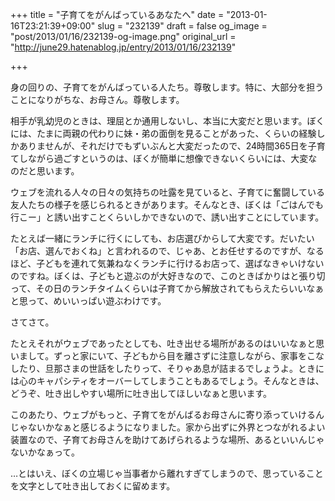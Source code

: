 +++
title = "子育てをがんばっているあなたへ"
date = "2013-01-16T23:21:39+09:00"
slug = "232139"
draft = false
og_image = "post/2013/01/16/232139-og-image.png"
original_url = "http://june29.hatenablog.jp/entry/2013/01/16/232139"

+++

<p>身の回りの、子育てをがんばっている人たち。尊敬します。特に、大部分を担うことになりがちな、お母さん。尊敬します。</p>
<p>相手が乳幼児のときは、理屈とか通用しないし、本当に大変だと思います。ぼくには、たまに両親の代わりに妹・弟の面倒を見ることがあった、くらいの経験しかありませんが、それだけでもずいぶんと大変だったので、24時間365日を子育てしながら過ごすというのは、ぼくが簡単に想像できないくらいには、大変なのだと思います。</p>
<p>ウェブを流れる人々の日々の気持ちの吐露を見ていると、子育てに奮闘している友人たちの様子を感じられるときがあります。そんなとき、ぼくは「ごはんでも行こー」と誘い出すことくらいしかできないので、誘い出すことにしています。</p>
<p>たとえば一緒にランチに行くにしても、お店選びからして大変です。だいたい「お店、選んでおくね」と言われるので、じゃあ、とお任せするのですが、なるほど、子どもを連れて気兼ねなくランチに行けるお店って、選ばなきゃいけないのですね。ぼくは、子どもと遊ぶのが大好きなので、このときばかりはと張り切って、その日のランチタイムくらいは子育てから解放されてもらえたらいいなぁと思って、めいいっぱい遊ぶわけです。</p>
<p>さてさて。</p>
<p>たとえそれがウェブであったとしても、吐き出せる場所があるのはいいなぁと思いまして。ずっと家にいて、子どもから目を離さずに注意しながら、家事をこなしたり、旦那さまの世話をしたりって、そりゃあ息が詰まるでしょうよ。ときには心のキャパシティをオーバーしてしまうこともあるでしょう。そんなときは、どうぞ、吐き出しやすい場所に吐き出してほしいなぁと思います。</p>
<p>このあたり、ウェブがもっと、子育てをがんばるお母さんに寄り添っていけるんじゃないかなぁと感じるようになりました。家から出ずに外界とつながれるよい装置なので、子育てお母さんを助けてあげられるような場所、あるといいんじゃないかなぁって。</p>
<p>…とはいえ、ぼくの立場じゃ当事者から離れすぎてしまうので、思っていることを文字として吐き出しておくに留めます。</p>